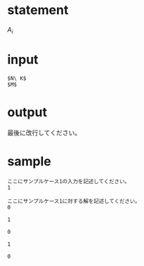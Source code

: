 # statement
<!-- ここに問題文を記述してください。 -->
$A_i$


# input
<!-- この下に入力フォーマットを記述してください。MathJaxが使えます。 -->
```
$N\ K$
$M$
```

<!-- ここに入力の説明、制約等を記述してください。 -->


# output
<!-- ここに出力内容を記述してください。特殊な形式でなければなるべく問題文に記載してください -->
最後に改行してください。


# sample
<!-- sample 1 -->
```sample-input
ここにサンプルケース1の入力を記述してください。
1
```

```sample-output
ここにサンプルケース1に対する解を記述してください。
0
```

<!-- ここにサンプルケース1に対する説明を記述してください。なければ空欄で構いません。 -->

<!-- サンプルケース2ここから。不要であれば、「サンプルケース2ここまで」の行まで削除してください。 -->
```sample-input
1
```

```sample-output
0
```
<!-- ここにサンプルケース2に対する説明を記述してください。なければ空欄で構いません。 -->

<!-- サンプルケース2ここまで -->

<!-- サンプルケース3ここから。不要であれば、「サンプルケース3ここまで」の行まで削除してください。 -->
```sample-input
1
```

```sample-output
0
```
<!-- サンプルケース3ここまで -->
